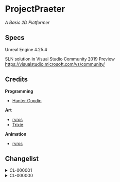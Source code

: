 # ProjectPraeter

*A Basic 2D Platformer*

## Specs

Unreal Engine 4.25.4

SLN solution in Visual Studio Community 2019 Preview 
https://visualstudio.microsoft.com/vs/community/

## Credits 

**Programming**
- [Hunter Goodin](https://huntergoodin.com/)

**Art**
- [rvros](https://rvros.itch.io/)
- [Trixie](https://trixelized.itch.io/)

**Animation**
- [rvros](https://rvros.itch.io/)

## Changelist 

<details>
	<summary>CL-000001</summary>

	- Made the following changes: 
		- Changed the level somewhat 
			- Added some platforming challenges and some soft collisions 
		- Made a Soft Collision 
			- You can land on a soft collision 
			- You can jump up through a soft collision 
			- You can hold the Shift key and press the S key to fall through a soft collision 
		- Made it so that when the player falls the falling animation will play 
			- Even if the player didn't jump first 
		- Added falling sprites 
		- Edited the falling animation so that it plays the falling sprites 
		- Removed the StarterContend folder 
			- Wasn't going to use any of it anyways 
		- Changed the folder structure a little bit 

</details>


<details>
	<summary>CL-000000</summary>

	- Made the following changes: 
		- Added The base project 
		- Added player character sprite to the project 
			- Set the idle animation to the new sprite 
			- Set the running animation to the new sprite 
			- Set the jumping animation to the new sprite 
			- Set the falling animation to the new sprite 
		- Added environment art sprites to the projcet 
			- Created a spritesheet for the environment art sprites 
			- Created a timemap for the spritesheet 
		- Started some basic level design 
		- Changed the way that movement works in code 
			- Before, when the character is moving at all, the animation would change to the running animation 
				- Now that change will only occur while the character is not mid-jump and only checks for the x-axis movement 
			- Now it checks if the player is jumping or has just jumped 
				- If they have, it will switch to the jumping animation instead 
				- Once the player's vertical velocity changes to negaative, it'll change to the falling sprite 

</details>